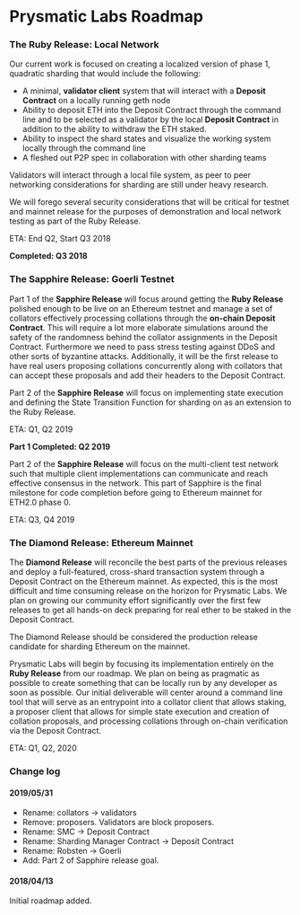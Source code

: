 # Prysmatic Labs Roadmap

### The Ruby Release: Local Network

Our current work is focused on creating a localized version of phase 1, quadratic sharding that would include the following:

-   A minimal, **validator client** system that will interact with a **Deposit Contract** on a locally running geth node
-   Ability to deposit ETH into the Deposit Contract through the command line and to be selected as a validator by the local **Deposit Contract** in addition to the ability to withdraw the ETH staked.
-   Ability to inspect the shard states and visualize the working system locally through the command line
-   A fleshed out P2P spec in collaboration with other sharding teams

Validators will interact through a local file system, as peer to peer networking considerations for sharding are still under heavy research.

We will forego several security considerations that will be critical for testnet and mainnet release for the purposes of demonstration and local network testing as part of the Ruby Release.

ETA: End Q2, Start Q3 2018

**Completed: Q3 2018**

### The Sapphire Release: Goerli Testnet

Part 1 of the **Sapphire Release** will focus around getting the **Ruby Release** polished enough to be live on an Ethereum testnet and manage a set of collators effectively processing collations through the **on-chain Deposit Contract**. This will require a lot more elaborate simulations around the safety of the randomness behind the collator assignments in the Deposit Contract. Furthermore we need to pass stress testing against DDoS and other sorts of byzantine attacks. Additionally, it will be the first release to have real users proposing collations concurrently along with collators that can accept these proposals and add their headers to the Deposit Contract.

Part 2 of the **Sapphire Release** will focus on implementing state execution and defining the State Transition Function for sharding on as an extension to the Ruby Release.

ETA: Q1, Q2 2019

**Part 1 Completed: Q2 2019**

Part 2 of the **Sapphire Release** will focus on the multi-client test network
such that multiple client implementations can communicate and reach effective
consensus in the network. This part of Sapphire is the final milestone for code
completion before going to Ethereum mainnet for ETH2.0 phase 0.

ETA: Q3, Q4 2019

### The Diamond Release: Ethereum Mainnet

The **Diamond Release** will reconcile the best parts of the previous releases and deploy a full-featured, cross-shard transaction system through a Deposit Contract on the Ethereum mainnet. As expected, this is the most difficult and time consuming release on the horizon for Prysmatic Labs. We plan on growing our community effort significantly over the first few releases to get all hands-on deck preparing for real ether to be staked in the Deposit Contract.

The Diamond Release should be considered the production release candidate for sharding Ethereum on the mainnet.

Prysmatic Labs will begin by focusing its implementation entirely on the **Ruby Release** from our roadmap. We plan on being as pragmatic as possible to create something that can be locally run by any developer as soon as possible. Our initial deliverable will center around a command line tool that will serve as an entrypoint into a collator client that allows staking, a proposer client that allows for simple state execution and creation of collation proposals, and processing collations through on-chain verification via the Deposit Contract.

ETA: Q1, Q2, 2020


### Change log

#### 2019/05/31 

- Rename: collators -> validators
- Remove: proposers. Validators are block proposers.
- Rename: SMC -> Deposit Contract
- Rename: Sharding Manager Contract -> Deposit Contract
- Rename: Robsten -> Goerli
- Add: Part 2 of Sapphire release goal. 


#### 2018/04/13

Initial roadmap added.
